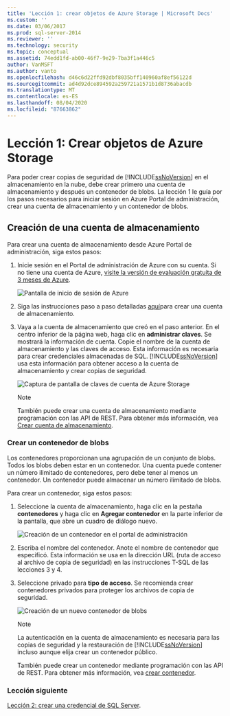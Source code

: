 ```yaml
---
title: 'Lección 1: crear objetos de Azure Storage | Microsoft Docs'
ms.custom: ''
ms.date: 03/06/2017
ms.prod: sql-server-2014
ms.reviewer: ''
ms.technology: security
ms.topic: conceptual
ms.assetid: 74edd1fd-ab00-46f7-9e29-7ba3f1a446c5
author: VanMSFT
ms.author: vanto
ms.openlocfilehash: d46c6d22ffd92dbf8035bff140960af8ef56122d
ms.sourcegitcommit: ad4d92dce894592a259721a1571b1d8736abacdb
ms.translationtype: MT
ms.contentlocale: es-ES
ms.lasthandoff: 08/04/2020
ms.locfileid: "87663862"
---
```

# <a name="lesson-1-create-azure-storage-objects"></a>Lección 1: Crear objetos de Azure Storage
  Para poder crear copias de seguridad de [!INCLUDE[ssNoVersion](../includes/ssnoversion-md.md)] en el almacenamiento en la nube, debe crear primero una cuenta de almacenamiento y después un contenedor de blobs. La lección 1 le guía por los pasos necesarios para iniciar sesión en Azure Portal de administración, crear una cuenta de almacenamiento y un contenedor de blobs.  
  
## <a name="create-a-storage-account"></a>Creación de una cuenta de almacenamiento  
 Para crear una cuenta de almacenamiento desde Azure Portal de administración, siga estos pasos:  
  
1.  Inicie sesión en el Portal de administración de Azure con su cuenta. Si no tiene una cuenta de Azure, [visite la versión de evaluación gratuita de 3 meses de Azure](https://go.microsoft.com/fwlink/?LinkId=271927).  
  
     ![Pantalla de inicio de sesión de Azure](../../2014/tutorials/media/windowazurelogin-backuptocloud.gif "Pantalla de inicio de sesión de Azure")  
  
2.  Siga las instrucciones paso a paso detalladas [aquí](https://go.microsoft.com/fwlink/?LinkId=271926)para crear una cuenta de almacenamiento.  
  
3.  Vaya a la cuenta de almacenamiento que creó en el paso anterior. En el centro inferior de la página web, haga clic en **administrar claves**. Se mostrará la información de cuenta. Copie el nombre de la cuenta de almacenamiento y las claves de acceso. Esta información es necesaria para crear credenciales almacenadas de SQL. [!INCLUDE[ssNoVersion](../includes/ssnoversion-md.md)] usa esta información para obtener acceso a la cuenta de almacenamiento y crear copias de seguridad.  
  
     ![Captura de pantalla de claves de cuenta de Azure Storage](../../2014/tutorials/media/manageaccesskeys-backuptocloud.gif "Captura de pantalla de claves de cuenta de Azure Storage")  
  
    > [!NOTE]  
    >  También puede crear una cuenta de almacenamiento mediante programación con las API de REST. Para obtener más información, vea [Crear cuenta de almacenamiento](https://go.microsoft.com/fwlink/?LinkId=271928).  
  
### <a name="create-a-blob-container"></a>Crear un contenedor de blobs  
 Los contenedores proporcionan una agrupación de un conjunto de blobs. Todos los blobs deben estar en un contenedor. Una cuenta puede contener un número ilimitado de contenedores, pero debe tener al menos un contenedor. Un contenedor puede almacenar un número ilimitado de blobs.  
  
 Para crear un contenedor, siga estos pasos:  
  
1.  Seleccione la cuenta de almacenamiento, haga clic en la pestaña **contenedores** y haga clic en **Agregar contenedor** en la parte inferior de la pantalla, que abre un cuadro de diálogo nuevo.  
  
     ![Creación de un contenedor en el portal de administración](../../2014/tutorials/media/backuptocloud.gif "Creación de un contenedor en el portal de administración")  
  
2.  Escriba el nombre del contenedor. Anote el nombre de contenedor que especificó. Esta información se usa en la dirección URL (ruta de acceso al archivo de copia de seguridad) en las instrucciones T-SQL de las lecciones 3 y 4.  
  
3.  Seleccione privado para **tipo de acceso**. Se recomienda crear contenedores privados para proteger los archivos de copia de seguridad.  
  
     ![Creación de un nuevo contenedor de blobs](../../2014/tutorials/media/backuptocloud-newblobcontainer.gif "Creación de un nuevo contenedor de blobs")  
  
    > [!NOTE]  
    >  La autenticación en la cuenta de almacenamiento es necesaria para las copias de seguridad y la restauración de [!INCLUDE[ssNoVersion](../includes/ssnoversion-md.md)] incluso aunque elija crear un contenedor público.  
    >   
    >  También puede crear un contenedor mediante programación con las API de REST. Para obtener más información, vea [crear contenedor](https://go.microsoft.com/fwlink/?LinkId=271946).  
  
### <a name="next-lesson"></a>Lección siguiente  
 [Lección 2: crear una credencial de SQL Server](../../2014/tutorials/lesson-2-create-a-sql-server-credential.md).  
  
  
